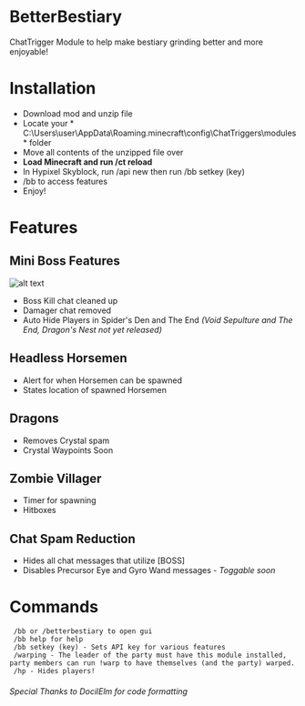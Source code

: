 # BetterBestiary
ChatTrigger Module to help make bestiary grinding better and more enjoyable!

# Installation
- Download mod and unzip file
- Locate your * C:\Users\user\AppData\Roaming\.minecraft\config\ChatTriggers\modules * folder
- Move all contents of the unzipped file over
-  **Load Minecraft and run /ct reload**
- In Hypixel Skyblock, run /api new then run /bb setkey (key)
- /bb to access features
- Enjoy!

# Features

## Mini Boss Features
![alt text](https://i.imgur.com/QZYaQGv.png)
+ Boss Kill chat cleaned up 
+ Damager chat removed
+ Auto Hide Players in Spider's Den and The End *(Void Sepulture and The End, Dragon's Nest not yet released)*

## Headless Horsemen
+ Alert for when Horsemen can be spawned
+ States location of spawned Horsemen

 ## Dragons 
+ Removes Crystal spam
+ Crystal Waypoints Soon

 ## Zombie Villager
+ Timer for spawning
+ Hitboxes

## Chat Spam Reduction
+ Hides all chat messages that utilize [BOSS] 
+ Disables Precursor Eye and Gyro Wand messages - *Toggable soon*

# Commands
     /bb or /betterbestiary to open gui
     /bb help for help
     /bb setkey (key) - Sets API key for various features
     /warping - The leader of the party must have this module installed, party members can run !warp to have themselves (and the party) warped. 
     /hp - Hides players!


###### Special Thanks to DocilElm for code formatting
